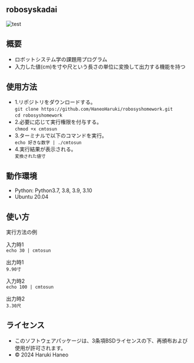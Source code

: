 ## robosyskadai

![test](https://github.com/HaneoHaruki/robosyskadai/actions/workflows/test.yml/badge.svg)

## 概要
- ロボットシステム学の課題用プログラム
- 入力した値(cm)を寸や尺という長さの単位に変換して出力する機能を持つ

## 使用方法
- 1.リポジトリをダウンロードする。  
`git clone https://github.com/HaneoHaruki/robosyshomework.git`  
`cd robosyshomework`
- 2.必要に応じて実行権限を付与する。  
`chmod +x cmtosun`
- 3.ターミナルで以下のコマンドを実行。  
`echo 好きな数字 | ./cmtosun`
- 4.実行結果が表示される。  
`変換された値寸`

## 動作環境
- Python:  Python3.7, 3.8, 3.9, 3.10
- Ubuntu 20.04

## 使い方
実行方法の例

入力時1  
`echo 30 | cmtosun`

出力時1  
`9.90寸`

入力時2  
`echo 100 | cmtosun`

出力時2  
`3.30尺`

## ライセンス
- このソフトウェアパッケージは、3条項BSDライセンスの下、再頒布および使用が許可されます。
- © 2024 Haruki Haneo

